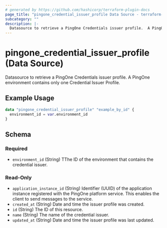 ```yaml
---
# generated by https://github.com/hashicorp/terraform-plugin-docs
page_title: "pingone_credential_issuer_profile Data Source - terraform-provider-pingone"
subcategory: ""
description: |-
  Datasource to retrieve a PingOne Credentials issuer profile.  A PingOne environment contains only one Credential Issuer Profile.
---
```


# pingone_credential_issuer_profile (Data Source)

Datasource to retrieve a PingOne Credentials issuer profile.  A PingOne environment contains only one Credential Issuer Profile.

## Example Usage

```terraform
data "pingone_credential_issuer_profile" "example_by_id" {
  environment_id = var.environment_id
}
```

<!-- schema generated by tfplugindocs -->
## Schema

### Required

- `environment_id` (String) TThe ID of the environment that contains the credential issuer.

### Read-Only

- `application_instance_id` (String) Identifier (UUID) of the application instance registered with the PingOne platform service. This enables the client to send messages to the service.
- `created_at` (String) Date and time the issuer profile was created.
- `id` (String) The ID of this resource.
- `name` (String) The name of the credential issuer.
- `updated_at` (String) Date and time the issuer profile was last updated.


